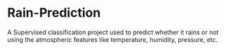 # Rain-Prediction
A Supervised classification project used to predict whether it rains or not using the atmospheric features like temperature, humidity, pressure, etc.
